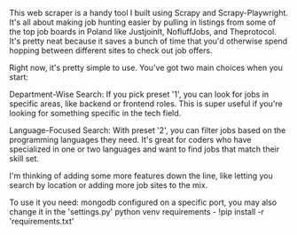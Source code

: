 This web scraper is a handy tool I built using Scrapy and Scrapy-Playwright. It's all about making job hunting easier by pulling in listings from some of the top job boards in Poland like JustjoinIt, NofluffJobs, and Theprotocol. It's pretty neat because it saves a bunch of time that you'd otherwise spend hopping between different sites to check out job offers.

Right now, it's pretty simple to use. You've got two main choices when you start:

Department-Wise Search: If you pick preset '1', you can look for jobs in specific areas, like backend or frontend roles. This is super useful if you're looking for something specific in the tech field.

Language-Focused Search: With preset '2', you can filter jobs based on the programming languages they need. It's great for coders who have specialized in one or two languages and want to find jobs that match their skill set.

I'm thinking of adding some more features down the line, like letting you search by location or adding more job sites to the mix.


To use it you need:
mongodb configured on a specific port, you may also change it in the 'settings.py'
python venv requirements - !pip install -r 'requirements.txt'



